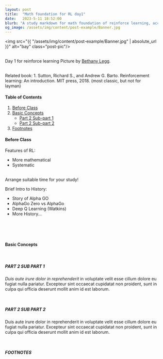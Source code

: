 ```yaml
---
layout: post
title:  "Math foundation for RL day1"
date:   2023-5-11 18:52:00
blurb: "A study markdown for math foundation of reinforce learning, according to lecture by Prof. Shiyu Zhao, Westlake University"
og_image: /assets/img/content/post-example/Banner.jpg
---
```


<img src="{{ "/assets/img/content/post-example/Banner.jpg" | absolute_url }}" alt="bay" class="post-pic"/>
<br />
<br />

Day 1 for reinforce learning
Picture by [Bethany Legg](https://unsplash.com/@bkotynski).

<br />
Related book:
1. Sutton, Richard S., and Andrew G. Barto. Reinforcement learning: An introduction. MIT press, 2018. (most classic, but not for layman)

#### Table of Contents
1. [Before Class](#before-class)
2. [Basic Concepts](#basic-concepts)
    * [Part 2 Sub-part 1](#part-2-sub-part-1)
    * [Part 2 Sub-part 2](#part-2-sub-part-2)
3. [Footnotes](#footnotes)

#### Before Class
Features of RL:
* More mathematical
* Systematic

<br />
Arrange suitable time for your study!

<br />

Brief Intro to History:
* Story of Alpha GO
* AlphaGo Zero vs AlphaGo
* Deep Q Learning (Watkins)
* More History...

<br />
<br />
<br />

#### Basic Concepts


<br />

##### PART 2 SUB PART 1
*Duis aute irure dolor in reprehenderit* in voluptate velit esse cillum dolore eu fugiat nulla pariatur. Excepteur sint occaecat cupidatat non proident, sunt in culpa qui officia deserunt mollit anim id est laborum.

<br />

##### PART 2 SUB PART 2
Duis aute irure dolor in reprehenderit in voluptate velit esse cillum dolore eu fugiat nulla pariatur. Excepteur sint occaecat cupidatat non proident, sunt in culpa qui officia deserunt mollit anim id est laborum.

<br />


##### FOOTNOTES

[^1]: This is a note!

